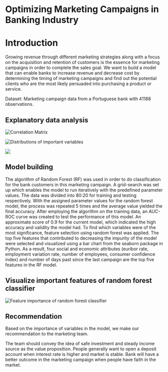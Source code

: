 

# Optimizing Marketing Campaigns in Banking Industry



# Introduction

Growing revenue through different marketing strategies along with a focus on the acquisition and retention of customers is the essence for marketing campaigns in order to complete the sales goal. We want to build a model that can enable banks to increase revenue and decrease cost by determining the timing of marketing campaigns and find out the potential clients who are the most likely persuaded into purchasing a product or service.

Dataset:  Marketing campaign data from a Portuguese bank with 41188 observations.

## Explanatory data analysis

![Correlation Matrix](https://i.imgur.com/JsSgRyq.png)

![Distributions of important variables](https://i.imgur.com/PVXOg24.png)

![](https://i.imgur.com/RllcS0v.png)




## Model building

The algorithm of Random Forest (RF) was used in order to do classification for the bank customers in this marketing campaign. A grid-search was set up which enables the model to run iteratively with the predefined parameter values. The data was divided into 80:20 for training and testing respectively. With the assigned parameter values for the random forest model, the process was repeated 5 times and the average value yielded the final accuracy. After employing the algorithm on the training data, an AUC-ROC curve was created to test the performance of this model. An approximate score of 0.9 for the current model, which indicated the high accuracy and validity the model had. To find which variables were of the most significance, feature selection using random forest was applied. The top five features that contributed to decreasing the impurity of the model were selected and visualized using a bar chart from the seaborn package in Python. As a result, four social and economic attributes (euribor rate, employment variation rate, number of employees, consumer confidence index) and number of days past since the last campaign are the top five features in the RF model. 

## Visualize important features of random forest classifier

![Feature importance of random forest classifier](https://i.imgur.com/dVULOvj.png)




## Recommendation

Based on the importance of variables in the model, we make our recommendation to the marketing team.

The team should convey the idea of safe investment and steady income source as the value proposition. People generally want to open a deposit account when interest rate is higher and market is stable. Bank will have a better outcome in the marketing campaign when people have faith in the market.

